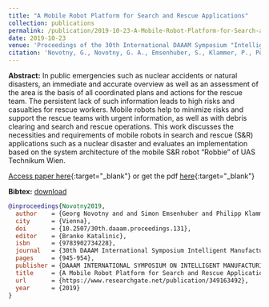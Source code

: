 ```yaml
---
title: "A Mobile Robot Platform for Search and Rescue Applications"
collection: publications
permalink: /publication/2019-10-23-A-Mobile-Robot-Platform-for-Search-and-Rescue-Applications
date: 2019-10-23
venue: 'Proceedings of the 30th International DAAAM Symposium "Intelligent Manufacturing & Automation"'
citation: 'Novotny, G., Novotny, G. A., Emsenhuber, S., Klammer, P., Pöschko, C., Voglsinger, F., & Kubinger, W. (2019). A Mobile Robot Platform for Search and Rescue Applications. In B. Katalinic (Ed.), 30th DAAAM International Symposium Intelligent Manufacturing & Automation (pp. 945–954). DAAAM INTERNATIONAL SYMPOSIUM ON INTELLIGENT MANUFACTURING AND AUTOMATION . https://doi.org/10.2507/30th.daaam.proceedings.131'
---
```


__Abstract:__ In public emergencies such as nuclear accidents or natural disasters, an immediate and accurate overview as well as an assessment of the area is the basis of all coordinated plans and actions for the rescue team. The persistent lack of such information leads to high risks and casualties for rescue workers. Mobile robots help to minimize risks and support the rescue teams with urgent information, as well as with debris clearing and search and rescue operations. This work discusses the necessities and requirements of mobile robots in search and rescue (S&R) applications such as a nuclear disaster and evaluates an implementation based on the system architecture of the mobile S&R robot “Robbie” of UAS Technikum Wien.

[Access paper here](https://doi.org/10.2507/30th.daaam.proceedings.131){:target="_blank"} or get the pdf [here](https://novog93.github.io/files/paper/A_Mobile_Robot_Platform_For_Search_And_Rescue_Applications.pdf){:target="_blank"}

__Bibtex:__  [download](https://novog93.github.io/files/bib/Novotny2019.bib)

```bibtex
@inproceedings{Novotny2019,
  author    = {Georg Novotny and and Simon Emsenhuber and Philipp Klammer and Christoph P{\"o}schko and Florian Voglsinger and Wilfried Kubinger},
  city      = {Vienna},
  doi       = {10.2507/30th.daaam.proceedings.131},
  editor    = {Branko Katalinic},
  isbn      = {9783902734228},
  journal   = {30th DAAAM International Symposium Intelligent Manufacturing & Automation},
  pages     = {945-954},
  publisher = {DAAAM INTERNATIONAL SYMPOSIUM ON INTELLIGENT MANUFACTURING AND AUTOMATION },
  title     = {A Mobile Robot Platform for Search and Rescue Applications},
  url       = {https://www.researchgate.net/publication/349163492},
  year      = {2019}
}
```